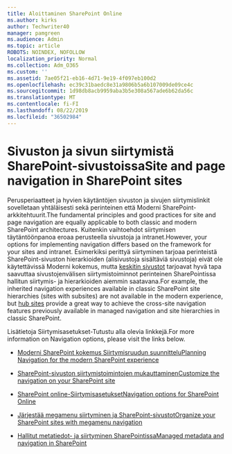 ```yaml
---
title: Aloittaminen SharePoint Online
ms.author: kirks
author: Techwriter40
manager: pamgreen
ms.audience: Admin
ms.topic: article
ROBOTS: NOINDEX, NOFOLLOW
localization_priority: Normal
ms.collection: Adm_O365
ms.custom: ''
ms.assetid: 7ae05f21-eb16-4d71-9e19-4f097eb100d2
ms.openlocfilehash: ec39c31baedc8e31a9806b5a6b107009de09ce4c
ms.sourcegitcommit: 1d98db8acb9959aba3b5e308a567ade6b62da56c
ms.translationtype: MT
ms.contentlocale: fi-FI
ms.lasthandoff: 08/22/2019
ms.locfileid: "36502984"
---
```

# <a name="site-and-page-navigation-in-sharepoint-sites"></a><span data-ttu-id="f8778-102">Sivuston ja sivun siirtymistä SharePoint-sivustoissa</span><span class="sxs-lookup"><span data-stu-id="f8778-102">Site and page navigation in SharePoint sites</span></span>

<span data-ttu-id="f8778-103">Perusperiaatteet ja hyvien käytäntöjen sivuston ja sivujen siirtymislinkit sovelletaan yhtäläisesti sekä perinteinen että Moderni SharePoint-arkkitehtuurit.</span><span class="sxs-lookup"><span data-stu-id="f8778-103">The fundamental principles and good practices for site and page navigation are equally applicable to both classic and modern SharePoint architectures.</span></span> <span data-ttu-id="f8778-104">Kuitenkin vaihtoehdot siirtymisen täytäntöönpanoa eroaa perusteella sivustoja ja intranet.</span><span class="sxs-lookup"><span data-stu-id="f8778-104">However, your options for implementing navigation differs based on the framework for your sites and intranet.</span></span> <span data-ttu-id="f8778-105">Esimerkiksi perittyä siirtyminen tarjoaa perinteistä SharePoint-sivuston hierarkioiden (alisivustoja sisältäviä sivustoja) eivät ole käytettävissä Moderni kokemus, mutta [keskitin sivustot](https://support.office.com/article/fe26ae84-14b7-45b6-a6d1-948b3966427f) tarjoavat hyvä tapa saavuttaa sivustojenvälisen siirtymistoiminnot perinteinen SharePointissa hallitun siirtymis- ja hierarkioiden aiemmin saatavana.</span><span class="sxs-lookup"><span data-stu-id="f8778-105">For example, the inherited navigation experiences available in classic SharePoint site hierarchies (sites with subsites) are not available in the modern experience, but [hub sites](https://support.office.com/article/fe26ae84-14b7-45b6-a6d1-948b3966427f) provide a great way to achieve the cross-site navigation features previously available in managed navigation and site hierarchies in classic SharePoint.</span></span>

 <span data-ttu-id="f8778-106">Lisätietoja Siirtymisasetukset-Tutustu alla olevia linkkejä.</span><span class="sxs-lookup"><span data-stu-id="f8778-106">For more information on Navigation options, please visit the links below.</span></span>

 - [<span data-ttu-id="f8778-107">Moderni SharePoint kokemus Siirtymisruudun suunnittelu</span><span class="sxs-lookup"><span data-stu-id="f8778-107">Planning Navigation for the modern SharePoint experience</span></span>](https://docs.microsoft.com/sharepoint/plan-navigation-modern-experience)

- [<span data-ttu-id="f8778-108">SharePoint-sivuston siirtymistoimintojen mukauttaminen</span><span class="sxs-lookup"><span data-stu-id="f8778-108">Customize the navigation on your SharePoint site</span></span>](https://support.office.com/article/customize-the-navigation-on-your-sharepoint-site-3cd61ae7-a9ed-4e1e-bf6d-4655f0bf25ca)

- [<span data-ttu-id="f8778-109">SharePoint online-Siirtymisasetukset</span><span class="sxs-lookup"><span data-stu-id="f8778-109">Navigation options for SharePoint Online</span></span>](https://docs.microsoft.com/office365/enterprise/navigation-options-for-sharepoint-online)
 
- [<span data-ttu-id="f8778-110">Järjestää megamenu siirtyminen ja SharePoint-sivustot</span><span class="sxs-lookup"><span data-stu-id="f8778-110">Organize your SharePoint sites with megamenu navigation</span></span>](https://techcommunity.microsoft.com/t5/Microsoft-SharePoint-Blog/Organize-your-SharePoint-sites-with-megamenu-navigation-and-new/ba-p/328068)

- [<span data-ttu-id="f8778-111">Hallitut metatiedot- ja siirtyminen SharePointissa</span><span class="sxs-lookup"><span data-stu-id="f8778-111">Managed metadata and navigation in SharePoint</span></span>](https://docs.microsoft.com/sharepoint/dev/general-development/managed-metadata-and-navigation-in-sharepoint)


